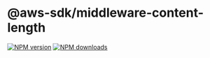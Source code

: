# @aws-sdk/middleware-content-length

[![NPM version](https://img.shields.io/npm/v/@aws-sdk/middleware-content-length.svg)](https://www.npmjs.com/package/@aws-sdk/middleware-content-length)
[![NPM downloads](https://img.shields.io/npm/dm/@aws-sdk/middleware-content-length.svg)](https://www.npmjs.com/package/@aws-sdk/middleware-content-length)
